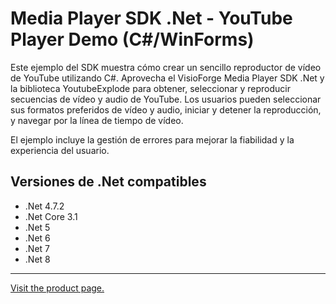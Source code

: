 ﻿# Media Player SDK .Net - YouTube Player Demo (C#/WinForms)

Este ejemplo del SDK muestra cómo crear un sencillo reproductor de vídeo de YouTube utilizando C#. Aprovecha el VisioForge Media Player SDK .Net y la biblioteca YoutubeExplode para obtener, seleccionar y reproducir secuencias de vídeo y audio de YouTube. Los usuarios pueden seleccionar sus formatos preferidos de vídeo y audio, iniciar y detener la reproducción, y navegar por la línea de tiempo de vídeo.

El ejemplo incluye la gestión de errores para mejorar la fiabilidad y la experiencia del usuario.

## Versiones de .Net compatibles

* .Net 4.7.2
* .Net Core 3.1
* .Net 5
* .Net 6
* .Net 7
* .Net 8

---

[Visit the product page.](https://www.visioforge.com/media-player-sdk-net)
